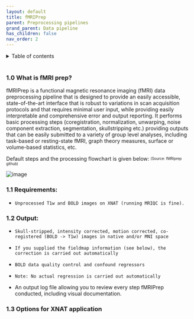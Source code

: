 ```yaml
---
layout: default
title: fMRIPrep
parent: Preprocessing pipelines
grand_parent: Data pipeline
has_children: false
nav_order: 2
---
```



<details markdown="block">
  <summary>
    Table of contents
  </summary>
  {: .text-delta }
1. TOC
{:toc}
</details>

<br/>	


### 1.0 What is fMRI prep?
fMRIPrep is a functional magnetic resonance imaging (fMRI) data preprocessing pipeline that is designed to provide an easily accessible, state-of-the-art interface that is robust to variations in scan acquisition protocols and that requires minimal user input, while providing easily interpretable and comprehensive error and output reporting. It performs basic processing steps (coregistration, normalization, unwarping, noise component extraction, segmentation, skullstripping etc.) providing outputs that can be easily submitted to a variety of group level analyses, including task-based or resting-state fMRI, graph theory measures, surface or volume-based statistics, etc.

Default steps and the processing flowchart is given below: <sup><sub>(Source: fMRIprep github)</sub></sup>

![image](https://user-images.githubusercontent.com/40626584/215732715-49fd209d-f29d-4b40-b4b1-2644027921f0.png)

### 1.1 Requirements:
-     Unprocessed T1w and BOLD images on XNAT (running MRIQC is fine).

### 1.2 Output:
-     Skull-stripped, intensity corrected, motion corrected, co-registered (BOLD -> T1w) images in native and/or MNI space 
-     If you supplied the fieldmap information (see below), the correction is carried out automatically 
-     BOLD data quality control and confound regressors 
-     Note: No actual regression is carried out automatically 
- An output log file allowing you to review every step fMRIPrep conducted, including visual documentation.

### 1.3 Options for XNAT application

